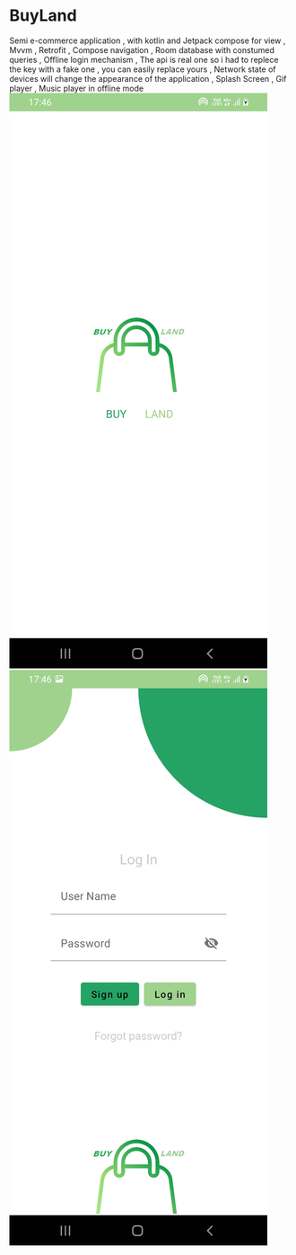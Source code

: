 # BuyLand
Semi e-commerce application , with kotlin and Jetpack compose for view , Mvvm , Retrofit , Compose navigation , Room database with constumed queries , Offline login mechanism , The api is real one so i had to replece the key with a fake one , you can easily replace yours , Network state of devices will change the appearance of the application , Splash Screen , Gif player , Music player in offline mode
![](images/bl1.jpg)![](images/bl2.jpg)
